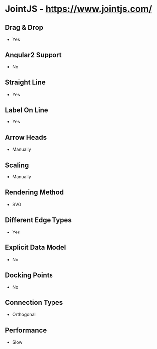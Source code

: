 # JointJS - https://www.jointjs.com/

## Drag & Drop
- Yes

## Angular2 Support
- No

## Straight Line
- Yes

## Label On Line
- Yes

## Arrow Heads
- Manually

## Scaling
- Manually

## Rendering Method
- SVG

## Different Edge Types
- Yes

## Explicit Data Model
- No

## Docking Points
- No

## Connection Types
- Orthogonal

## Performance
- Slow